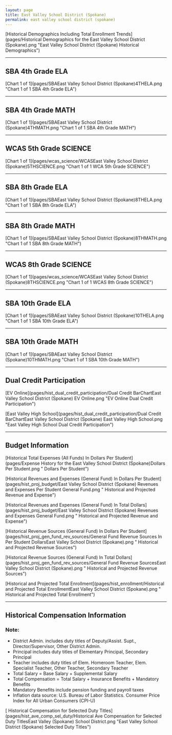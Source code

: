 ```yaml
---
layout: page
title: East Valley School District (Spokane)
permalink: east valley school district (spokane)
---
```



[Historical Demographics Including Total Enrollment Trends](pages/Historical Demographics for the East Valley School District (Spokane).png "East Valley School District (Spokane) Historical Demographics")

___

## SBA 4th Grade ELA

[Chart 1 of 1](pages/SBAEast Valley School District (Spokane)4THELA.png "Chart 1 of 1 SBA 4th Grade ELA")


___

## SBA 4th Grade MATH

[Chart 1 of 1](pages/SBAEast Valley School District (Spokane)4THMATH.png "Chart 1 of 1 SBA 4th Grade MATH")


___

## WCAS 5th Grade SCIENCE

[Chart 1 of 1](pages/wcas_science/WCASEast Valley School District (Spokane)5THSCIENCE.png "Chart 1 of 1 WCA 5th Grade SCIENCE")


___

## SBA 8th Grade ELA

[Chart 1 of 1](pages/SBAEast Valley School District (Spokane)8THELA.png "Chart 1 of 1 SBA 8th Grade ELA")


___

## SBA 8th Grade MATH

[Chart 1 of 1](pages/SBAEast Valley School District (Spokane)8THMATH.png "Chart 1 of 1 SBA 8th Grade MATH")


___

## WCAS 8th Grade SCIENCE

[Chart 1 of 1](pages/wcas_science/WCASEast Valley School District (Spokane)8THSCIENCE.png "Chart 1 of 1 WCAS 8th Grade SCIENCE")


___

## SBA 10th Grade ELA

[Chart 1 of 1](pages/SBAEast Valley School District (Spokane)10THELA.png "Chart 1 of 1 SBA 10th Grade ELA")


___

## SBA 10th Grade MATH

[Chart 1 of 1](pages/SBAEast Valley School District (Spokane)10THMATH.png "Chart 1 of 1 SBA 10th Grade MATH")


___

## Dual Credit Participation

[EV Online](pages/hist_dual_credit_participation/Dual Credit BarChartEast Valley School District (Spokane) EV Online.png "EV Online Dual Credit Participation")

[East Valley High School](pages/hist_dual_credit_participation/Dual Credit BarChartEast Valley School District (Spokane) East Valley High School.png "East Valley High School Dual Credit Participation")


___

## Budget Information

[Historical Total Expenses (All Funds) In Dollars Per Student](pages/Expense History for the East Valley School District (Spokane)Dollars Per Student.png " Dollars Per Student")

[Historical Revenues and Expenses (General Fund) In Dollars Per Student](pages/hist_proj_budget/East Valley School District (Spokane) Revenues and Expenses Per Student General Fund.png " Historical and Projected Revenue and Expense")

[Historical Revenues and Expenses (General Fund) In Total Dollars](pages/hist_proj_budget/East Valley School District (Spokane) Revenues and Expenses General Fund.png " Historical and Projected Revenue and Expense")

[Historical Revenue Sources (General Fund) In Dollars Per Student](pages/hist_proj_gen_fund_rev_sources/General Fund Revenue Sources In Per Student DollarsEast Valley School District (Spokane).png " Historical and Projected Revenue Sources")

[Historical Revenue Sources (General Fund) In Total Dollars](pages/hist_proj_gen_fund_rev_sources/General Fund Revenue SourcesEast Valley School District (Spokane).png " Historical and Projected Revenue Sources")

[Historical and Projected Total Enrollment](pages/hist_enrollment/Historical and Projected Total EnrollmentEast Valley School District (Spokane).png " Historical and Projected Total Enrollment")


___

## Historical Compensation Information
### Note:
- District Admin. includes duty titles of Deputy/Assist. Supt., Director/Supervisor, Other District Admin.
- Principal includes duty titles of Elementary Principal, Secondary Principal
- Teacher includes duty titles of Elem. Homeroom Teacher, Elem. Specialist Teacher, Other Teacher, Secondary Teacher
- Total Salary = Base Salary + Supplemental Salary
- Total Compensation = Total Salary + Insurance Benefits + Mandatory Benefits
- Mandatory Benefits include pension funding and payroll taxes
- Inflation data source: U.S. Bureau of Labor Statistics. Consumer Price Index for All Urban Consumers (CPI-U)

[ Historical Compensation for Selected Duty Titles](pages/hist_ave_comp_sel_duty/Historical Ave Compensation for Selected Duty TitlesEast Valley (Spokane) School District.png "East Valley School District (Spokane) Selected Duty Titles")

